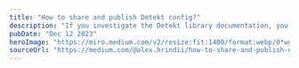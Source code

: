 ```yaml
---
title: "How to share and publish Detekt config?"
description: "If you investigate the Detekt library documentation, you’ll find information stating that Detekt doesn’t support and lacks any methods for remote uploading. The first time I encountered this issue was when my team attempted to optimize a large legacy project by publishing core modules to remote artifacts, which significantly reduced redundant build time"
pubDate: "Dec 12 2023"
heroImage: "https://miro.medium.com/v2/resize:fit:1400/format:webp/0*wgutGmMVQ03LaoDR"
sourceUrl: "https://medium.com/@alex.hrindii/how-to-share-and-publish-detekt-config-14e816d6c8ae"
---
```

